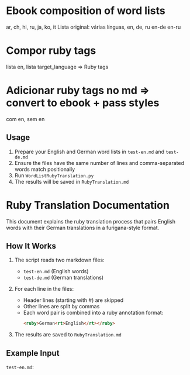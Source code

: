 # Ebook composition of word lists

ar, ch, hi, ru, ja, ko, it
Lista original: várias línguas, en, de, ru
en-de
en-ru

# Compor ruby tags

lista en, lista target_language => Ruby tags

# Adicionar ruby tags no md => convert to ebook + pass styles

com en, sem en

## Usage

1. Prepare your English and German word lists in `test-en.md` and `test-de.md`
2. Ensure the files have the same number of lines and comma-separated words match positionally
3. Run `WordListRubyTranslation.py`
4. The results will be saved in `RubyTranslation.md`

# Ruby Translation Documentation

This document explains the ruby translation process that pairs English words with their German translations in a furigana-style format.

## How It Works

1. The script reads two markdown files:
   - `test-en.md` (English words)
   - `test-de.md` (German translations)

2. For each line in the files:
   - Header lines (starting with #) are skipped
   - Other lines are split by commas
   - Each word pair is combined into a ruby annotation format:
     ```html
     <ruby>German<rt>English</rt></ruby>
     ```

3. The results are saved to `RubyTranslation.md`

## Example Input

`test-en.md`:

